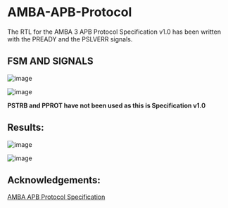 # AMBA-APB-Protocol
The RTL for the  AMBA 3 APB Protocol Specification v1.0 has been written with the PREADY and the PSLVERR signals.

## FSM AND SIGNALS
![image](https://github.com/user-attachments/assets/88361856-80f9-412c-99ad-14a6cd5df550)


![image](https://github.com/user-attachments/assets/902f746b-8e7f-45d0-b885-7a04d701c9b9)

**PSTRB and PPROT have not been used as this is Specification v1.0**

## Results:
![image](https://github.com/user-attachments/assets/2bc55efd-9135-4400-b5fb-39997f6f6bf1)


![image](https://github.com/user-attachments/assets/d12ae88c-d1a6-4a76-9092-73db2bae30e1)

## Acknowledgements:
[AMBA APB Protocol Specification](https://developer.arm.com/documentation/ihi0024/c)

 

